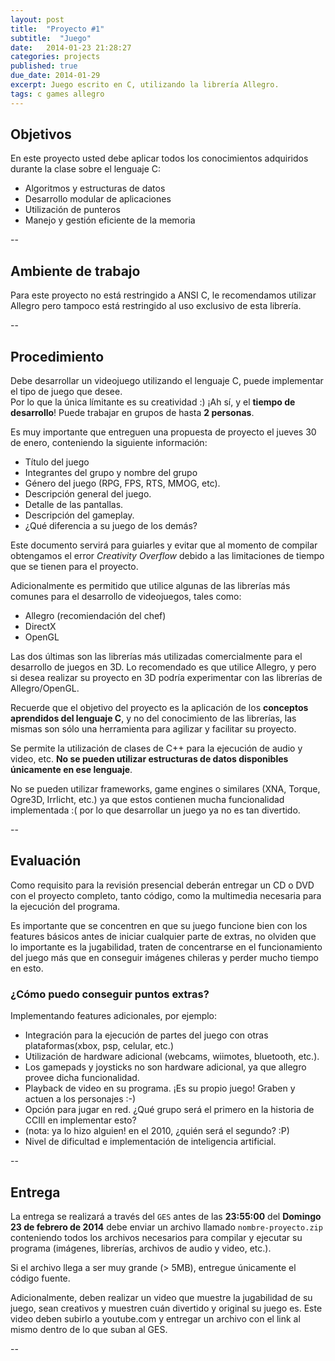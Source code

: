```yaml
---
layout: post
title:  "Proyecto #1"
subtitle:  "Juego"
date:   2014-01-23 21:28:27
categories: projects
published: true
due_date: 2014-01-29
excerpt: Juego escrito en C, utilizando la librería Allegro.
tags: c games allegro
---
```


## Objetivos

En este proyecto usted debe aplicar todos los conocimientos adquiridos durante la clase sobre el lenguaje C:

- Algoritmos y estructuras de datos
- Desarrollo modular de aplicaciones
- Utilización de punteros
- Manejo y gestión eficiente de la memoria

--

## Ambiente de trabajo

Para este proyecto no está restringido a ANSI C, le recomendamos utilizar Allegro pero tampoco está restringido al uso exclusivo de esta librería.

--

## Procedimiento

Debe desarrollar un videojuego utilizando el lenguaje C, puede implementar el tipo de juego que desee.  
Por lo que la única límitante es su creatividad :) ¡Ah sí, y el **tiempo de desarrollo**!
Puede trabajar en grupos de hasta **2 personas**.

Es muy importante que entreguen una propuesta de proyecto el jueves 30 de enero, conteniendo la siguiente información:

- Título del juego
- Integrantes del grupo y nombre del grupo
- Género del juego (RPG, FPS, RTS, MMOG, etc).
- Descripción general del juego.
- Detalle de las pantallas.
- Descripción del gameplay.
- ¿Qué diferencia a su juego de los demás?

Este documento servirá para guiarles y evitar que al momento de compilar obtengamos el error *Creativity Overflow* debido a las limitaciones de tiempo que se tienen para el proyecto.

Adicionalmente es permitido que utilice algunas de las librerías más comunes para el desarrollo de videojuegos, tales como:

- Allegro (recomiendación del chef)
- DirectX
- OpenGL

Las dos últimas son las librerías más utilizadas comercialmente para el desarrollo de juegos en 3D. Lo recomendado es que utilice Allegro, y pero si desea realizar su proyecto en 3D podría experimentar con las librerías de Allegro/OpenGL. 

Recuerde que el objetivo del proyecto es la aplicación de los **conceptos aprendidos del lenguaje C**, y no del conocimiento de las librerías, las mismas son sólo una herramienta para agilizar y facilitar su proyecto.

Se permite la utilización de clases de C++ para la ejecución de audio y video, etc. **No se pueden utilizar estructuras de datos disponibles únicamente en ese lenguaje**.

No se pueden utilizar frameworks, game engines o similares (XNA, Torque, Ogre3D, Irrlicht, etc.) ya que estos contienen mucha funcionalidad implementada :( por lo que desarrollar un juego ya no es tan divertido.

--

## Evaluación

Como requisito para la revisión presencial deberán entregar un CD o DVD con el proyecto completo, tanto código, como la multimedia necesaria para la ejecución del programa.

Es importante que se concentren en que su juego funcione bien con los features básicos antes de iniciar cualquier parte de extras, no olviden que lo importante es la jugabilidad, traten de concentrarse en el funcionamiento del juego más que en conseguir imágenes chileras y perder mucho tiempo en esto.

### ¿Cómo puedo conseguir puntos extras?

Implementando features adicionales, por ejemplo:

- Integración para la ejecución de partes del juego con otras plataformas(xbox, psp, celular, etc.)
- Utilización de hardware adicional (webcams, wiimotes, bluetooth, etc.). 
- Los gamepads y joysticks no son hardware adicional, ya que allegro provee dicha funcionalidad.
- Playback de video en su programa. ¡Es su propio juego! Graben y actuen a los personajes :-)
- Opción para jugar en red. ¿Qué grupo será el primero en la historia de CCIII en implementar esto?
- (nota: ya lo hizo alguien! en el 2010, ¿quién será el segundo? :P)
- Nivel de dificultad e implementación de inteligencia artificial.

--

## Entrega

La entrega se realizará a través del `GES` antes de las **23:55:00** del **Domingo 23 de febrero de 2014** debe enviar un archivo llamado `nombre-proyecto.zip` conteniendo todos los archivos necesarios para compilar y ejecutar su programa (imágenes, librerías, archivos de audio y video, etc.).

Si el archivo llega a ser muy grande (> 5MB), entregue únicamente el código fuente.

Adicionalmente, deben realizar un video que muestre la jugabilidad de su juego, sean creativos y muestren cuán divertido y original su juego es.
Este video deben subirlo a youtube.com y entregar un archivo con el link al mismo dentro de lo que suban al GES.

--